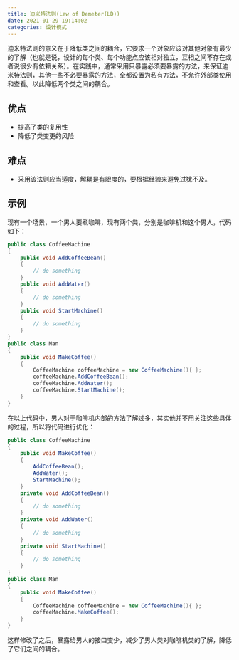 ```yaml
---
title: 迪米特法则(Law of Demeter(LD))
date: 2021-01-29 19:14:02
categories: 设计模式
---
```


迪米特法则的意义在于降低类之间的耦合，它要求一个对象应该对其他对象有最少的了解（也就是说，设计的每个类、每个功能点应该相对独立，互相之间不存在或者说很少有依赖关系）。在实践中，通常采用只暴露必须要暴露的方法，来保证迪米特法则，其他一些不必要暴露的方法，全都设置为私有方法，不允许外部类使用和查看。以此降低两个类之间的耦合。

## 优点

* 提高了类的复用性
* 降低了类变更的风险

## 难点

* 采用该法则应当适度，解耦是有限度的，要根据经验来避免过犹不及。

## 示例

现有一个场景，一个男人要煮咖啡，现有两个类，分别是咖啡机和这个男人，代码如下：

~~~ c#
public class CoffeeMachine
{
    public void AddCoffeeBean()
    {
        // do something
    }
    public void AddWater()
    {
        // do something
    }
    public void StartMachine()
    {
        // do something
    }
}
public class Man
{
    public void MakeCoffee()
    {
        CoffeeMachine coffeeMachine = new CoffeeMachine(){ };
        coffeeMachine.AddCoffeeBean();
        coffeeMachine.AddWater();
        coffeeMachine.StartMachine();
    }
}
~~~

在以上代码中，男人对于咖啡机内部的方法了解过多，其实他并不用关注这些具体的过程，所以将代码进行优化：

~~~ c#
public class CoffeeMachine
{
    public void MakeCoffee()
    {
        AddCoffeeBean();
        AddWater();
        StartMachine();
    }
    private void AddCoffeeBean()
    {
        // do something
    }
    private void AddWater()
    {
        // do something
    }
    private void StartMachine()
    {
        // do something
    }
}
public class Man
{
    public void MakeCoffee()
    {
        CoffeeMachine coffeeMachine = new CoffeeMachine(){ };
        coffeeMachine.MakeCoffee();
    }
}
~~~

这样修改了之后，暴露给男人的接口变少，减少了男人类对咖啡机类的了解，降低了它们之间的耦合。
